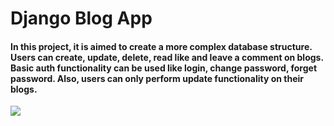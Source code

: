 # Django Blog App
#### In this project, it is aimed to create a more complex database structure. Users can create, update, delete, read like and leave a comment on blogs. Basic auth functionality can be used like login, change password, forget password. Also, users can only perform update functionality on their blogs.
![](django-blog-app2.gif)
